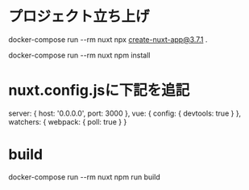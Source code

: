 # プロジェクト立ち上げ
docker-compose run --rm nuxt npx create-nuxt-app@3.7.1 .

docker-compose run --rm nuxt npm install

# nuxt.config.jsに下記を追記
server: {
  host: '0.0.0.0',
  port: 3000
},
vue: {
  config: {
    devtools: true
  }
},
watchers: {
  webpack: {
    poll: true
  }
}

# build
docker-compose run --rm nuxt npm run build